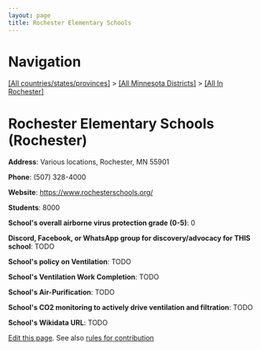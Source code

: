 ```yaml
---
layout: page
title: Rochester Elementary Schools
---
```

# Navigation

[[All countries/states/provinces]](../../..) > [[All Minnesota Districts]](../..) > [[All In Rochester]](..)

# Rochester Elementary Schools (Rochester)

**Address**: Various locations, Rochester, MN 55901

**Phone**: (507) 328-4000

**Website**: <https://www.rochesterschools.org/>

**Students**: 8000

**School's overall airborne virus protection grade (0-5)**: 0

**Discord, Facebook, or WhatsApp group for discovery/advocacy for THIS school**: TODO

**School's policy on Ventilation**: TODO

**School's Ventilation Work Completion**: TODO

**School's Air-Purification**: TODO

**School's CO2 monitoring to actively drive ventilation and filtration**: TODO

**School's Wikidata URL**: TODO


[Edit this page](https://github.com/ventilate-schools/MN/edit/main/./Rochester/Rochester_Elementary_Schools.md). See also [rules for contribution](../../../contribution-rules/)